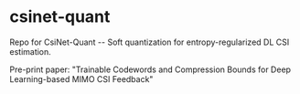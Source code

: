 # csinet-quant

Repo for CsiNet-Quant -- Soft quantization for entropy-regularized DL CSI estimation.

Pre-print paper: "Trainable Codewords and Compression Bounds for Deep Learning-based MIMO CSI Feedback"
